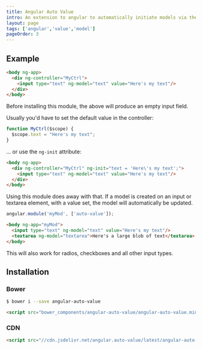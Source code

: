 ```yaml
---
title: Angular Auto Value
intro: An extension to angular to automatically initiate models via the `value` attribute.
layout: page
tags: ['angular','value','model']
pageOrder: 3
---
```


Example
-------

```html
<body ng-app>
  <div ng-controller="MyCtrl">
    <input type="text" ng-model="text" value="Here's my text"/>
  </div>
</body>
```

Before installing this module, the above will produce an empty input field.

Usually you'd have to set the default value in the controller:

```js
function MyCtrl($scope) {
  $scope.text = "Here's my text";
}
```

... or use the `ng-init` attribute:

```html
<body ng-app>
  <div ng-controller="MyCtrl" ng-init="text = 'Here\'s my text';">
    <input type="text" ng-model="text" value="Here's my text"/>
  </div>
</body>
```

Using this module does away with that. If a model is created on an input or textarea element, with a value set, the model will automatically be updated.

```js
angular.module('myMod', ['auto-value']);
```

```html
<body ng-app="myMod">
  <input type="text" ng-model="text" value="Here's my text"/>
  <textarea ng-model="textarea">Here's a large blob of text</textarea>
</body>
```

This will also work for radios, checkboxes and all other input types.

Installation
------------

### Bower

```sh
$ bower i --save angular-auto-value
```

```html
<script src="bower_components/angular-auto-value/angular-auto-value.min.js"></script>
```

### CDN

```html
<script src="//cdn.jsdelivr.net/angular.auto-value/latest/angular-auto-value.min.js"></script>
```

